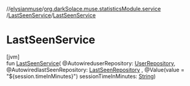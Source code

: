 //[elysianmuse](../../../index.md)/[org.darkSolace.muse.statisticsModule.service](../index.md)
/[LastSeenService](index.md)/[LastSeenService](-last-seen-service.md)

# LastSeenService

[jvm]\
fun [LastSeenService](-last-seen-service.md)(
@AutowireduserRepository: [UserRepository](../../org.darkSolace.muse.userModule.repository/-user-repository/index.md),
@AutowiredlastSeenRepository: [LastSeenRepository](../../org.darkSolace.muse.statisticsModule.repository/-last-seen-repository/index.md)
, @Value(value = "${session.timeInMinutes}")
sessionTimeInMinutes: [String](https://kotlinlang.org/api/latest/jvm/stdlib/kotlin/-string/index.html))
